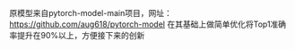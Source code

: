 原模型来自pytorch-model-main项目，网址：https://github.com/aug618/pytorch-model
在其基础上做简单优化将Top1准确率提升在90%以上，方便接下来的创新
